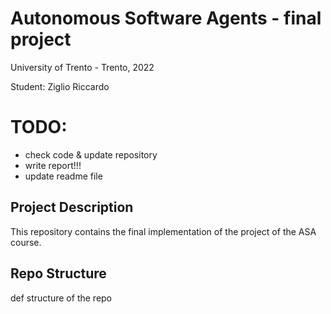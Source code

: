 # Autonomous Software Agents - final project
University of Trento - Trento, 2022

Student: Ziglio Riccardo

# TODO: 
- check code & update repository  
- write report!!!
- update readme file

## Project Description
This repository contains the final implementation of the project of the ASA course.


## Repo Structure
def structure of the repo
